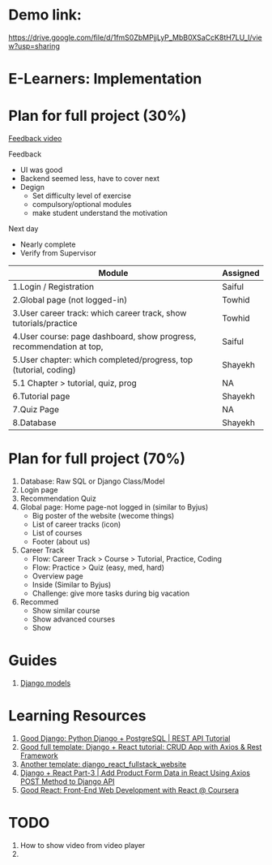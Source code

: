 # Demo link:
https://drive.google.com/file/d/1fmS0ZbMPjjLyP_MbB0XSaCcK8tH7LU_I/view?usp=sharing
# E-Learners: Implementation

# Plan for full project (30%)

[Feedback video](https://youtu.be/X-9f1WVWU8o)

Feedback
   - UI was good
   - Backend seemed less, have to cover next
   - Degign 
      - Set difficulty level of exercise
      - compulsory/optional modules
      - make student understand the motivation

Next day
   - Nearly complete
   - Verify from Supervisor

Module | Assigned
--- | ---
1.Login / Registration | Saiful
2.Global page (not logged-in) | Towhid
3.User career track: which career track, show tutorials/practice | Towhid
4.User course: page dashboard, show progress, recommendation at top,  | Saiful
5.User chapter: which completed/progress, top (tutorial, coding) | Shayekh
5.1 Chapter > tutorial, quiz, prog | NA
6.Tutorial page | Shayekh
7.Quiz Page | NA
8.Database | Shayekh

# Plan for full project (70%)

1. Database: Raw SQL or Django Class/Model
2. Login page
3. Recommendation Quiz
4. Global page: Home page-not logged in (similar to Byjus)
   - Big poster of the website (wecome things)
   - List of career tracks (icon)
   - List of courses
   - Footer (about us)
5. Career Track
   - Flow: Career Track > Course > Tutorial, Practice, Coding
   - Flow: Practice > Quiz (easy, med, hard)
   - Overview page
   - Inside (Similar to Byjus)
   - Challenge: give more tasks during big vacation
6. Recommed
   - Show similar course
   - Show advanced courses
   - Show 

# Guides

1. [Django models](https://docs.djangoproject.com/en/4.0/topics/db/models/)

# Learning Resources

1. [Good Django: Python Django + PostgreSQL | REST API Tutorial](https://www.youtube.com/watch?v=Pwwz4_AvHDU&ab_channel=ArtofEngineer)
2. [Good full template: Django + React tutorial: CRUD App with Axios & Rest Framework](https://www.bezkoder.com/django-react-axios-rest-framework/)
3. [Another template:  django_react_fullstack_website](https://github.com/GaziAdib/django_react_fullstack_website)
4. [Django + React Part-3 | Add Product Form Data in React Using Axios POST Method to Django API](https://www.youtube.com/watch?v=xtQ74HKTOwY&list=PLRryctpAnIevyRCNdB4tGMeMEgE3PY2Kf&index=7&ab_channel=GreatAdib)
5. [Good React: Front-End Web Development with React @ Coursera](https://www.coursera.org/learn/front-end-react/home/week/1)

# TODO
1. How to show video from video player
2. 


